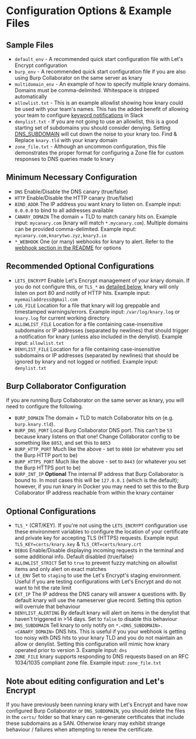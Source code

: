 # Configuration Options & Example Files

## Sample Files
* `default_env` - A recommended quick start configuration file with Let's Encrypt configuration
* `burp_env` - A recommended quick start configuration file if you are also using Burp Collaborator on the same server as knary
* `multidomain_env` - An example of how to specify multiple knary domains. Domains must be comma-delimited. Whitespace is stripped automatically
* `allowlist.txt` - This is an example allowlist showing how knary could be used with your team's names. This has the added benefit of allowing your team to configure [keyword notifications](https://slack.com/intl/en-au/help/articles/201355156-Configure-your-Slack-notifications#keyword-notifications) in Slack
* `denylist.txt` - If you are not going to use an allowlist, this is a good starting set of subdomains you should consider denying. Setting [DNS_SUBDOMAIN](#optional-configurations) will cut down the noise to your knary too. Find & Replace `knary.tld` with your knary domain
* `zone_file.txt` - Although an uncommon configuration, this file demonstrates the proper format for configuring a Zone file for custom responses to DNS queries made to knary

## Minimum Necessary Configuration
* `DNS` Enable/Disable the DNS canary (true/false)
* `HTTP` Enable/Disable the HTTP canary (true/false)
* `BIND_ADDR` The IP address you want knary to listen on. Example input: `0.0.0.0` to bind to all addresses available
* `CANARY_DOMAIN` The domain + TLD to match canary hits on. Example input: `mycanary.com` (knary will match `*.mycanary.com`). Multiple domains can be provided comma-delimited. Example input: `mycanary.com,knarytwo.zyz,knary3.io`
* `*_WEBHOOK` One (or many) webhooks for knary to alert. Refer to the [webhook section in the README](https://github.com/sudosammy/knary#supported-webhook-configurations) for options

## Recommended Optional Configurations
* `LETS_ENCRYPT` Enable Let's Encrypt management of your knary domain. If you do not configure this, or `TLS_*` as [detailed below](#optional-configurations), knary will only listen on port 80 and notify of HTTP hits. Example input: `myemailaddress@gmail.com`
* `LOG_FILE` Location for a file that knary will log greppable and timestamped warnings/errors. Example input: `/var/log/knary.log` or `knary.log` for current working directory
* `ALLOWLIST_FILE` Location for a file containing case-insensitive subdomains or IP addresses (separated by newlines) that should trigger a notification for knary (unless also included in the denylist). Example input: `allowlist.txt`
* `DENYLIST_FILE` Location for a file containing case-insensitive subdomains or IP addresses (separated by newlines) that should be ignored by knary and not logged or notified. Example input: `denylist.txt` 

## Burp Collaborator Configuration
If you are running Burp Collaborator on the same server as knary, you will need to configure the following.
* `BURP_DOMAIN` The domain + TLD to match Collaborator hits on (e.g. `burp.knary.tld`).
* `BURP_DNS_PORT` Local Burp Collaborator DNS port. This can't be `53` because knary listens on that one! Change Collaborator config to be something like `8053`, and set this to `8053`
* `BURP_HTTP_PORT` Much like the above - set to `8080` (or whatever you set the Burp HTTP port to be)
* `BURP_HTTPS_PORT` Much like the above - set to `8443` (or whatever you set the Burp HTTPS port to be)
* `BURP_INT_IP` __Optional__ The internal IP address that Burp Collaborator is bound to. In most cases this will be `127.0.0.1` (which is the default); however, if you run knary in Docker you may need to set this to the Burp Collaborator IP address reachable from within the knary container

## Optional Configurations
* `TLS_*` (CRT/KEY). If you're not using the `LETS_ENCRYPT` configuration use these environment variables to configure the location of your certificate and private key for accepting TLS (HTTPS) requests. Example input `TLS_KEY=certs/knary.key` & `TLS_CRT=certs/knary.crt`
* `DEBUG` Enable/Disable displaying incoming requests in the terminal and some additional info. Default disabled (true/false)
* `ALLOWLIST_STRICT` Set to `true` to prevent fuzzy matching on allowlist items and only alert on exact matches
* `LE_ENV` Set to `staging` to use the Let's Encrypt's staging environment. Useful if you are testing configurations with Let's Encrypt and do not want to hit the rate limit
* `EXT_IP` The IP address the DNS canary will answer `A` questions with. By default knary will use the nameserver glue record. Setting this option will overrule that behaviour
* `DENYLIST_ALERTING` By default knary will alert on items in the denylist that haven't triggered in >14 days. Set to `false` to disable this behaviour
* `DNS_SUBDOMAIN` Tell knary to only notify on `*.<DNS_SUBDOMAIN>.<CANARY_DOMAIN>` DNS hits. This is useful if you your webhook is getting too noisy with DNS hits to your knary TLD and you do not maintain an allow or denylist. Setting this configuration will mimic how knary operated prior to version 3. Example input: `dns`
* `ZONE_FILE` knary supports responding to DNS requests based on an RFC 1034/1035 compliant zone file. Example input: `zone_file.txt`

## Note about editing configuration and Let's Encrypt
If you have previously been running knary with Let's Encrypt and have now configured Burp Collaborator or `DNS_SUBDOMAIN`, you should delete the files in the `certs/` folder so that knary can re-generate certificates that include these subdomains as a SAN. Otherwise knary may exhibit strange behaviour / failures when attempting to renew the certificate.
